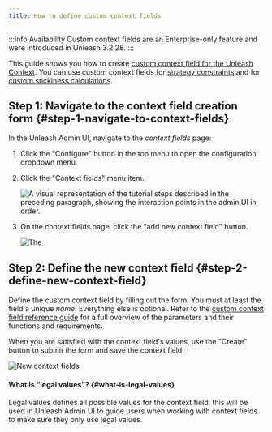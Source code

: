 ```yaml
---
title: How to define custom context fields
---
```


:::info Availability
Custom context fields are an Enterprise-only feature and were introduced in Unleash 3.2.28.
:::

This guide shows you how to create [custom context field for the Unleash Context](../user_guide/unleash-context.md#custom-context-fields). You can use custom context fields for [strategy constraints](../advanced/strategy-constraints.md) and for [custom stickiness calculations](../advanced/stickiness.md#custom-stickiness).

## Step 1: Navigate to the context field creation form {#step-1-navigate-to-context-fields}

In the Unleash Admin UI, navigate to the _context fields_  page:
1. Click the "Configure" button in the top menu to open the configuration dropdown menu.
2. Click the "Context fields" menu item.

    ![A visual representation of the tutorial steps described in the preceding paragraph, showing the interaction points in the admin UI in order.](/img/context-fields.png)

3. On the context fields page, click the "add new context field" button.

    ![The ]( /img/context-field-create-button.png)

## Step 2: Define the new context field {#step-2-define-new-context-field}

Define the custom context field by filling out the form. You must at least the field a unique _name_. Everything else is optional. Refer to the [custom context field reference guide](../user_guide/unleash-context.md#custom-context-fields) for a full overview of the parameters and their functions and requirements.

When you are satisfied with the context field's values, use the "Create" button to submit the form and save the context field.

![New context fields](/img/new_context_field.png)

#### What is “legal values”? {#what-is-legal-values}

Legal values defines all possible values for the context field. this will be used in Unleash Admin UI to guide users when working with context fields to make sure they only use legal values.
